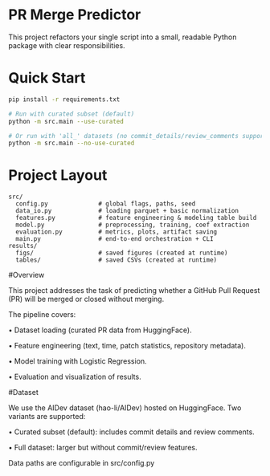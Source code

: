 # PR Merge Predictor

This project refactors your single script into a small, readable Python package with clear responsibilities.

# Quick Start

```bash
pip install -r requirements.txt

# Run with curated subset (default)
python -m src.main --use-curated

# Or run with 'all_' datasets (no commit_details/review_comments support)
python -m src.main --no-use-curated
```

# Project Layout

```
src/
  config.py              # global flags, paths, seed
  data_io.py             # loading parquet + basic normalization
  features.py            # feature engineering & modeling table build
  model.py               # preprocessing, training, coef extraction
  evaluation.py          # metrics, plots, artifact saving
  main.py                # end-to-end orchestration + CLI
results/
  figs/                  # saved figures (created at runtime)
  tables/                # saved CSVs (created at runtime)
```



#Overview

This project addresses the task of predicting whether a GitHub Pull Request (PR) will be merged or closed without merging.

The pipeline covers:

• Dataset loading (curated PR data from HuggingFace).

• Feature engineering (text, time, patch statistics, repository metadata).

• Model training with Logistic Regression.

• Evaluation and visualization of results.

#Dataset

We use the AIDev dataset (hao-li/AIDev) hosted on HuggingFace.
Two variants are supported:

• Curated subset (default): includes commit details and review comments.

• Full dataset: larger but without commit/review features.

Data paths are configurable in src/config.py
